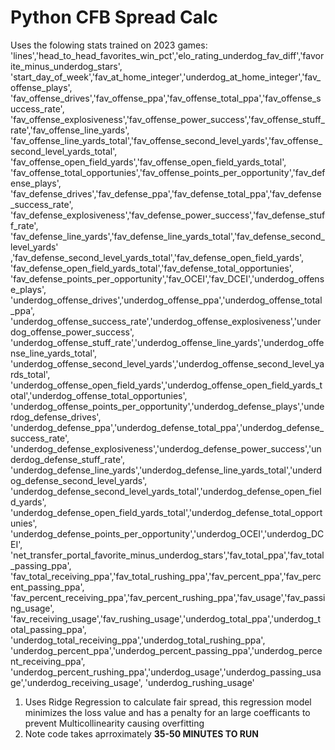# Python CFB Spread Calc
Uses the folowing stats trained on 2023 games:  
                'lines','head_to_head_favorites_win_pct','elo_rating_underdog_fav_diff','favorite_minus_underdog_stars',
                'start_day_of_week','fav_at_home_integer','underdog_at_home_integer','fav_offense_plays',
                'fav_offense_drives','fav_offense_ppa','fav_offense_total_ppa','fav_offense_success_rate',
                'fav_offense_explosiveness','fav_offense_power_success','fav_offense_stuff_rate','fav_offense_line_yards',
                'fav_offense_line_yards_total','fav_offense_second_level_yards','fav_offense_second_level_yards_total',
                'fav_offense_open_field_yards','fav_offense_open_field_yards_total',
                'fav_offense_total_opportunies','fav_offense_points_per_opportunity','fav_defense_plays',
                'fav_defense_drives','fav_defense_ppa','fav_defense_total_ppa','fav_defense_success_rate',
                'fav_defense_explosiveness','fav_defense_power_success','fav_defense_stuff_rate',
                'fav_defense_line_yards','fav_defense_line_yards_total','fav_defense_second_level_yards'
                ,'fav_defense_second_level_yards_total','fav_defense_open_field_yards',
                'fav_defense_open_field_yards_total','fav_defense_total_opportunies',
                'fav_defense_points_per_opportunity','fav_OCEI','fav_DCEI','underdog_offense_plays',
                'underdog_offense_drives','underdog_offense_ppa','underdog_offense_total_ppa',
                'underdog_offense_success_rate','underdog_offense_explosiveness','underdog_offense_power_success',
                'underdog_offense_stuff_rate','underdog_offense_line_yards','underdog_offense_line_yards_total',
                'underdog_offense_second_level_yards','underdog_offense_second_level_yards_total',
                'underdog_offense_open_field_yards','underdog_offense_open_field_yards_total','underdog_offense_total_opportunies',
                'underdog_offense_points_per_opportunity','underdog_defense_plays','underdog_defense_drives',
                'underdog_defense_ppa','underdog_defense_total_ppa','underdog_defense_success_rate',
                'underdog_defense_explosiveness','underdog_defense_power_success','underdog_defense_stuff_rate',
                'underdog_defense_line_yards','underdog_defense_line_yards_total','underdog_defense_second_level_yards',
                'underdog_defense_second_level_yards_total','underdog_defense_open_field_yards',
                'underdog_defense_open_field_yards_total','underdog_defense_total_opportunies',
                'underdog_defense_points_per_opportunity','underdog_OCEI','underdog_DCEI',
                'net_transfer_portal_favorite_minus_underdog_stars','fav_total_ppa','fav_total_passing_ppa',
                'fav_total_receiving_ppa','fav_total_rushing_ppa','fav_percent_ppa','fav_percent_passing_ppa',
                'fav_percent_receiving_ppa','fav_percent_rushing_ppa','fav_usage','fav_passing_usage',
                'fav_receiving_usage','fav_rushing_usage','underdog_total_ppa','underdog_total_passing_ppa',
                'underdog_total_receiving_ppa','underdog_total_rushing_ppa',
                'underdog_percent_ppa','underdog_percent_passing_ppa','underdog_percent_receiving_ppa',
                'underdog_percent_rushing_ppa','underdog_usage','underdog_passing_usage','underdog_receiving_usage',
                'underdog_rushing_usage'

                
1. Uses Ridge Regression to calculate fair spread, this regression model minimizes the loss value and has a penalty for an large coefficants to prevent Multicollinearity
   causing overfitting
2. Note code takes aprroximately **35-50 MINUTES TO RUN**
